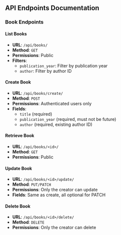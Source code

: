 ## API Endpoints Documentation

### Book Endpoints

#### List Books
- **URL**: `/api/books/`
- **Method**: `GET`
- **Permissions**: Public
- **Filters**:
  - `publication_year`: Filter by publication year
  - `author`: Filter by author ID

#### Create Book
- **URL**: `/api/books/create/`
- **Method**: `POST`
- **Permissions**: Authenticated users only
- **Fields**:
  - `title` (required)
  - `publication_year` (required, must not be future)
  - `author` (required, existing author ID)

#### Retrieve Book
- **URL**: `/api/books/<id>/`
- **Method**: `GET`
- **Permissions**: Public

#### Update Book
- **URL**: `/api/books/<id>/update/`
- **Method**: `PUT/PATCH`
- **Permissions**: Only the creator can update
- **Fields**: Same as create, all optional for PATCH

#### Delete Book
- **URL**: `/api/books/<id>/delete/`
- **Method**: `DELETE`
- **Permissions**: Only the creator can delete